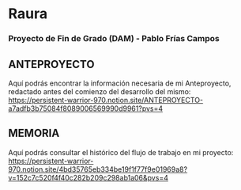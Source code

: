 # Raura
### Proyecto de Fin de Grado (DAM) - Pablo Frías Campos

## ANTEPROYECTO
Aquí podrás encontrar la información necesaria de mi Anteproyecto, redactado antes del comienzo del desarrollo del mismo: <br>
https://persistent-warrior-970.notion.site/ANTEPROYECTO-a7adfb3b75084f8089006569990d9961?pvs=4 <br>

## MEMORIA
Aquí podrás consultar el histórico del flujo de trabajo en mi proyecto: <br>
https://persistent-warrior-970.notion.site/4bd35765eb334be19f1f77f9e01969a8?v=152c7c520f4f40c282b209c298ab1a06&pvs=4
